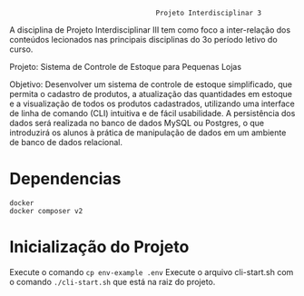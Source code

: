                                         Projeto Interdisciplinar 3
A disciplina de Projeto Interdisciplinar III tem como foco a
inter-relação dos conteúdos lecionados nas principais disciplinas do 3o
período letivo do curso.

Projeto: Sistema de Controle de Estoque para Pequenas Lojas

Objetivo: Desenvolver um sistema de controle de estoque
simplificado, que permita o cadastro de produtos, a atualização das
quantidades em estoque e a visualização de todos os produtos
cadastrados, utilizando uma interface de linha de comando (CLI) intuitiva
e de fácil usabilidade. A persistência dos dados será realizada no banco
de dados MySQL ou Postgres, o que introduzirá os alunos à prática de manipulação
de dados em um ambiente de banco de dados relacional.

# Dependencias

    docker
    docker composer v2


# Inicialização do Projeto

Execute o comando ``cp env-example .env``
Execute o arquivo cli-start.sh com o comando ``./cli-start.sh`` que está na raiz do projeto.